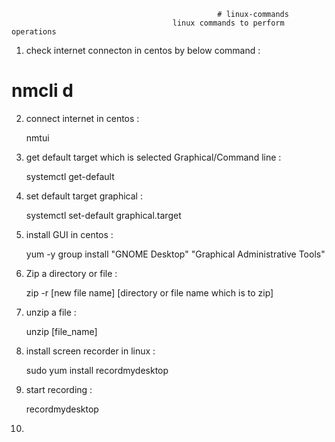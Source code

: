                                                   # linux-commands
                                        linux commands to perform operations 

1. check internet connecton in centos by below command :

  # nmcli d
   
2. connect internet in centos :

   nmtui
   
3. get default target which is selected Graphical/Command line :

   systemctl get-default
   
4. set default target graphical :

   systemctl set-default graphical.target
   
5. install GUI in centos :

   yum -y group install "GNOME Desktop" "Graphical Administrative Tools"

6. Zip a directory or file :

   zip -r [new file name] [directory or file name which is to zip]

7. unzip a file :

   unzip [file_name]
   
8. install screen recorder in linux :
   
   sudo yum install recordmydesktop
   
9. start recording :
    
     recordmydesktop
     
10.     
